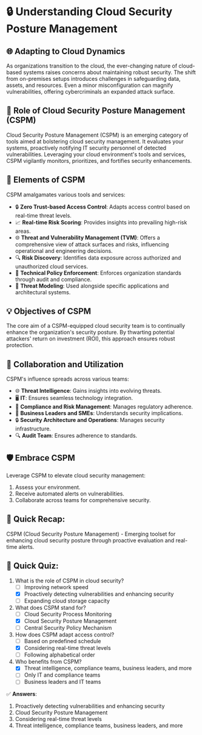 # 🔒 Understanding Cloud Security Posture Management

## 🌐 Adapting to Cloud Dynamics

As organizations transition to the cloud, the ever-changing nature of cloud-based systems raises concerns about maintaining robust security. The shift from on-premises setups introduces challenges in safeguarding data, assets, and resources. Even a minor misconfiguration can magnify vulnerabilities, offering cybercriminals an expanded attack surface.

## 🚀 Role of Cloud Security Posture Management (CSPM)

Cloud Security Posture Management (CSPM) is an emerging category of tools aimed at bolstering cloud security management. It evaluates your systems, proactively notifying IT security personnel of detected vulnerabilities. Leveraging your cloud environment's tools and services, CSPM vigilantly monitors, prioritizes, and fortifies security enhancements.

## 🔐 Elements of CSPM

CSPM amalgamates various tools and services:

- 🔒 **Zero Trust-based Access Control**: Adapts access control based on real-time threat levels.
- 📈 **Real-time Risk Scoring**: Provides insights into prevailing high-risk areas.
- 🌐 **Threat and Vulnerability Management (TVM)**: Offers a comprehensive view of attack surfaces and risks, influencing operational and engineering decisions.
- 🔍 **Risk Discovery**: Identifies data exposure across authorized and unauthorized cloud services.
- 📜 **Technical Policy Enforcement**: Enforces organization standards through audit and compliance.
- 🏰 **Threat Modeling**: Used alongside specific applications and architectural systems.

## 💡 Objectives of CSPM

The core aim of a CSPM-equipped cloud security team is to continually enhance the organization's security posture. By thwarting potential attackers' return on investment (ROI), this approach ensures robust protection.

## 👥 Collaboration and Utilization

CSPM's influence spreads across various teams:

- 🌐 **Threat Intelligence**: Gains insights into evolving threats.
- 🖥️ **IT**: Ensures seamless technology integration.
- 📜 **Compliance and Risk Management**: Manages regulatory adherence.
- 💼 **Business Leaders and SMEs**: Understands security implications.
- 🔒 **Security Architecture and Operations**: Manages security infrastructure.
- 🔍 **Audit Team**: Ensures adherence to standards.

## 🛡️ Embrace CSPM

Leverage CSPM to elevate cloud security management:

1. Assess your environment.
2. Receive automated alerts on vulnerabilities.
3. Collaborate across teams for comprehensive security.
   
## 🧠 Quick Recap:

CSPM (Cloud Security Posture Management) - Emerging toolset for enhancing cloud security posture through proactive evaluation and real-time alerts.

## 🧐 Quick Quiz:

1. What is the role of CSPM in cloud security?
   - [ ] Improving network speed
   - [x] Proactively detecting vulnerabilities and enhancing security
   - [ ] Expanding cloud storage capacity

2. What does CSPM stand for?
   - [ ] Cloud Security Process Monitoring
   - [x] Cloud Security Posture Management
   - [ ] Central Security Policy Mechanism

3. How does CSPM adapt access control?
   - [ ] Based on predefined schedule
   - [x] Considering real-time threat levels
   - [ ] Following alphabetical order

4. Who benefits from CSPM?
   - [x] Threat intelligence, compliance teams, business leaders, and more
   - [ ] Only IT and compliance teams
   - [ ] Business leaders and IT teams

✅ **Answers**:

1. Proactively detecting vulnerabilities and enhancing security
2. Cloud Security Posture Management
3. Considering real-time threat levels
4. Threat intelligence, compliance teams, business leaders, and more